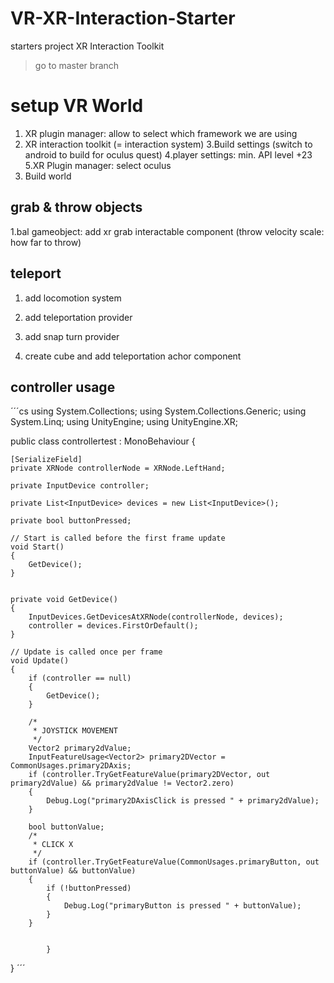 # VR-XR-Interaction-Starter
starters project XR Interaction Toolkit
> go to master branch

# setup VR World

1. XR plugin manager: allow to select which framework we are using
2. XR interaction toolkit (= interaction system)
3.Build settings (switch to android to build for oculus quest)
4.player settings: min. API level +23
5.XR Plugin manager: select oculus 
6. Build world

## grab & throw objects
1.bal gameobject: add xr grab interactable component
(throw velocity scale: how far to throw)

## teleport
1. add locomotion system
2. add teleportation provider
3. add snap turn provider

4. create cube and add teleportation achor component

## controller usage

´´´cs
using System.Collections;
using System.Collections.Generic;
using System.Linq;
using UnityEngine;
using UnityEngine.XR;

public class controllertest : MonoBehaviour
{

    [SerializeField]
    private XRNode controllerNode = XRNode.LeftHand;

    private InputDevice controller;

    private List<InputDevice> devices = new List<InputDevice>();

    private bool buttonPressed;

    // Start is called before the first frame update
    void Start()
    {
        GetDevice();
    }


    private void GetDevice()
    {
        InputDevices.GetDevicesAtXRNode(controllerNode, devices);
        controller = devices.FirstOrDefault();
    }

    // Update is called once per frame
    void Update()
    {
        if (controller == null)
        {
            GetDevice();
        }

        /*
         * JOYSTICK MOVEMENT
         */
        Vector2 primary2dValue;
        InputFeatureUsage<Vector2> primary2DVector = CommonUsages.primary2DAxis;
        if (controller.TryGetFeatureValue(primary2DVector, out primary2dValue) && primary2dValue != Vector2.zero)
        {
            Debug.Log("primary2DAxisClick is pressed " + primary2dValue);
        }

        bool buttonValue;
        /*
         * CLICK X
         */
        if (controller.TryGetFeatureValue(CommonUsages.primaryButton, out buttonValue) && buttonValue)
        {
            if (!buttonPressed)
            {
                Debug.Log("primaryButton is pressed " + buttonValue);
            }
        }


            }
}
´´´
